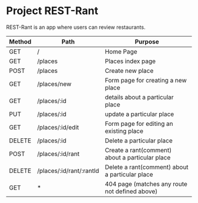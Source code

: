# Project REST-Rant

REST-Rant is an app where users can review restaurants.

|Method | Path | Purpose|
|--------|-------|-------|
|GET| / | Home Page|
|GET| /places| Places index page|
|POST|/places|Create new place
|GET| /places/new|Form page for creating a new place
|GET| /places/:id|details about a particular place
|PUT|/places/:id|update a particular place
|GET|/places/:id/edit|Form page for editing an existing place
|DELETE|/places/:id|Delete a particular place
|POST|/places/:id/rant|Create a rant(comment) about a particular place
|DELETE|/places/:id/rant/:rantld|Delete a rant(comment) about a particular place
|GET|*|404 page (matches any route not defined above)